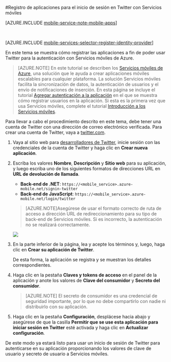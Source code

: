 <properties
	pageTitle="Registro para la autenticación de Twitter | Microsoft Azure"
	description="Obtenga información acerca de cómo usar la autenticación de Twitter con su aplicación de Servicios móviles de Azure."
	services="mobile-services"
	documentationCenter=""
	authors="ggailey777"
	manager="dwrede"
	editor=""/>


<tags 
	ms.service="mobile-services" 
	ms.workload="mobile" 
	ms.tgt_pltfrm="na" 
	ms.devlang="multiple" 
	ms.topic="article" 
	ms.date="11/30/2015" 
	ms.author="glenga"/>

#Registro de aplicaciones para el inicio de sesión en Twitter con Servicios móviles

[AZURE.INCLUDE [mobile-service-note-mobile-apps](../../includes/mobile-services-note-mobile-apps.md)]

&nbsp;


[AZURE.INCLUDE [mobile-services-selector-register-identity-provider](../../includes/mobile-services-selector-register-identity-provider.md)]

En este tema se muestra cómo registrar las aplicaciones a fin de poder usar Twitter para la autenticación con Servicios móviles de Azure.

>[AZURE.NOTE] En este tutorial se describen los [Servicios móviles de Azure](https://azure.microsoft.com/services/mobile-services/), una solución que le ayuda a crear aplicaciones móviles escalables para cualquier plataforma. La solución Servicios móviles facilita la sincronización de datos, la autenticación de usuarios y el envío de notificaciones de inserción. En esta página se incluye el tutorial [Agregar autenticación a la aplicación](mobile-services-ios-get-started-users.md) en el que se muestra cómo registrar usuarios en la aplicación. Si esta es la primera vez que usa Servicios móviles, complete el tutorial [Introducción a los Servicios móviles](mobile-services-ios-get-started.md).

Para llevar a cabo el procedimiento descrito en este tema, debe tener una cuenta de Twitter con una dirección de correo electrónico verificada. Para crear una cuenta de Twitter, vaya a <a href="http://go.microsoft.com/fwlink/p/?LinkID=268287" target="_blank">twitter.com</a>.

1. Vaya al sitio web para [desarrolladores de Twitter](http://go.microsoft.com/fwlink/p/?LinkId=268300), inicie sesión con las credenciales de la cuenta de Twitter y haga clic en **Crear nueva aplicación**.

2. Escriba los valores **Nombre**, **Descripción** y **Sitio web** para su aplicación, y luego escriba uno de los siguientes formatos de direcciones URL en **URL de devolución de llamada**.

	+ **Back-end de .NET**: `https://<mobile_service>.azure-mobile.net/signin-twitter`
	+ **Back-end de JavaScript**: `https://<mobile_service>.azure-mobile.net/login/twitter`

	 >[AZURE.NOTE]Asegúrese de usar el formato correcto de ruta de acceso a dirección URL de redireccionamiento para su tipo de back-end de Servicios móviles. Si es incorrecto, la autenticación no se realizará correctamente. &nbsp;

   	![][2]

3.  En la parte inferior de la página, lea y acepte los términos y, luego, haga clic en **Crear su aplicación de Twitter**.

   	De esta forma, la aplicación se registra y se muestran los detalles correspondientes.

6. Haga clic en la pestaña **Claves y tokens de acceso** en el panel de la aplicación y anote los valores de **Clave del consumidor** y **Secreto del consumidor**.

    > [AZURE.NOTE] El secreto de consumidor es una credencial de seguridad importante, por lo que no debe compartirlo con nadie ni distribuirlo con su aplicación.

7. Haga clic en la pestaña **Configuración**, desplácese hacia abajo y asegúrese de que la casilla **Permitir que se use esta aplicación para iniciar sesión en Twitter** esté activada y haga clic en **Actualizar configuración**.

De este modo ya estará listo para usar un inicio de sesión de Twitter para autenticarse en su aplicación proporcionando los valores de clave de usuario y secreto de usuario a Servicios móviles.

<!-- Anchors. -->

<!-- Images. -->
[1]: ./media/mobile-services-how-to-register-twitter-authentication/mobile-services-twitter-developers.png
[2]: ./media/mobile-services-how-to-register-twitter-authentication/mobile-services-twitter-register-app1.png

<!-- URLs. -->

[Twitter Developers]: http://go.microsoft.com/fwlink/p/?LinkId=268300
[Get started with authentication]: /develop/mobile/tutorials/get-started-with-users-dotnet/

<!---HONumber=AcomDC_0128_2016-->